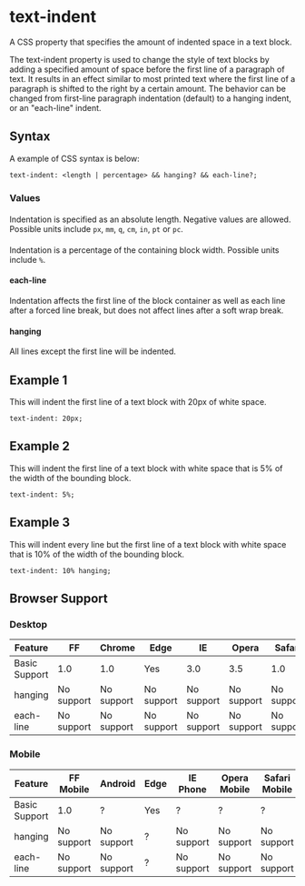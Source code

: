 # text-indent

A CSS property that specifies the amount of indented space in a text block.

The text-indent property is used to change the style of text blocks by adding a specified amount of space before the first line of a paragraph of text. It results in an effect similar to most printed text where the first line of a paragraph is shifted to the right by a certain amount. The behavior can be changed from first-line paragraph indentation (default) to a hanging indent, or an "each-line" indent.

## Syntax

A example of CSS syntax is below:

```
text-indent: <length | percentage> && hanging? && each-line?;
```

### Values

#### <length>
Indentation is specified as an absolute length. Negative values are allowed. Possible units include `px`, `mm`, `q`, `cm`, `in`, `pt` or `pc`.

#### <percentage>
Indentation is a percentage of the containing block width. Possible units include `%`.

#### each-line
Indentation affects the first line of the block container as well as each line after a forced line break, but does not affect lines after a soft wrap break.

#### hanging
All lines except the first line will be indented.

## Example 1

This will indent the first line of a text block with 20px of white space.

```
text-indent: 20px;
```

## Example 2

This will indent the first line of a text block with white space that is 5% of the width of the bounding block.

```
text-indent: 5%;
```

## Example 3

This will indent every line but the first line of a text block with white space that is 10% of the width of the bounding block.

```
text-indent: 10% hanging;
```

## Browser Support

### Desktop

| Feature | FF | Chrome | Edge | IE | Opera | Safari |
|---------------|------------|------------|------------|------------|------------|------------|
| Basic Support | 1.0 | 1.0 | Yes | 3.0 | 3.5 | 1.0 |
| hanging | No support | No support | No support | No support | No support | No support |
| each-line | No support | No support | No support | No support | No support | No support |

### Mobile

| Feature | FF Mobile | Android | Edge | IE Phone | Opera Mobile | Safari Mobile |
|---------------|------------|------------|------|------------|--------------|---------------|
| Basic Support | 1.0 | ? | Yes | ? | ? | ? |
| hanging | No support | No support | ? | No support | No support | No support |
| each-line | No support | No support | ? | No support | No support | No support |
